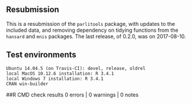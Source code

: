 

## Resubmission

This is a resubmission of the `parlitools` package, with updates to the included data, and removing dependency on tidying functions from the `hansard` and `mnis` packages. The last release, of 0.2.0, was on 2017-08-10.

## Test environments

    Ubuntu 14.04.5 (on Travis-CI): devel, release, oldrel
    local MacOS 10.12.6 installation: R 3.4.1
    local Windows 7 installation: R 3.4.1
    CRAN win-builder 

##R CMD check results 0 errors | 0 warnings | 0 notes